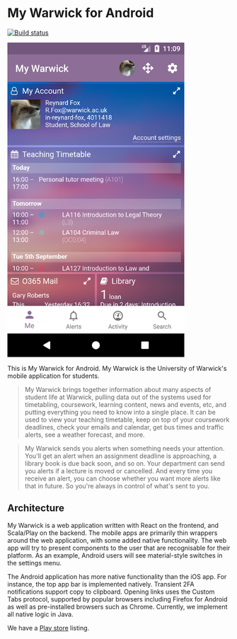 My Warwick for Android
======================

[![Build status](https://api.travis-ci.com/UniversityofWarwick/mywarwick-android.svg?branch=develop)](https://travis-ci.com/UniversityofWarwick/mywarwick-android)

<img src="screenshot.png" width=400>

This is My Warwick for Android. My Warwick is the University of Warwick's mobile application for students.

> My Warwick brings together information about many aspects of student life at Warwick, pulling data out of the systems used for timetabling, coursework, learning content, news and events, etc, and putting everything you need to know into a single place. It can be used to view your teaching timetable, keep on top of your coursework deadlines, check your emails and calendar, get bus times and traffic alerts, see a weather forecast, and more.

> My Warwick sends you alerts when something needs your attention. You'll get an alert when an assignment deadline is approaching, a library book is due back soon, and so on. Your department can send you alerts if a lecture is moved or cancelled. And every time you receive an alert, you can choose whether you want more alerts like that in future. So you're always in control of what's sent to you.

Architecture
------------

My Warwick is a web application written with React on the frontend, and Scala/Play on the backend. The mobile apps are primarily thin wrappers around the web application, with some added native functionality. The web app will try to present components to the user that are recognisable for their platform. As an example, Android users will see material-style switches in the settings menu.

The Android application has more native functionality than the iOS app. For instance, the top app bar is implemented natively. Transient 2FA notifications support copy to clipboard. Opening links uses the Custom Tabs protocol, supported by popular browsers including Firefox for Android as well as pre-installed browsers such as Chrome. Currently, we implement all native logic in Java.

We have a [Play store](https://play.google.com/store/apps/details?id=uk.ac.warwick.my.app&hl=en) listing.

